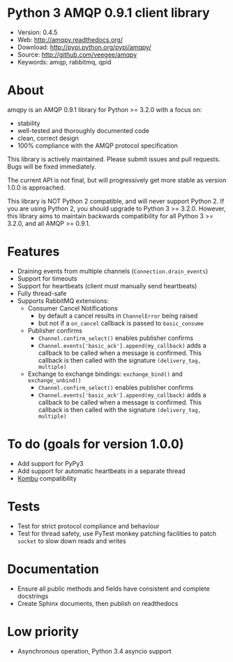 Python 3 AMQP 0.9.1 client library
=====================================

* Version: 0.4.5
* Web: http://amqpy.readthedocs.org/
* Download: http://pypi.python.org/pypi/amqpy/
* Source: http://github.com/veegee/amqpy
* Keywords: amqp, rabbitmq, qpid


About
=====

amqpy is an AMQP 0.9.1 library for Python >= 3.2.0 with a focus on:

* stability
* well-tested and thoroughly documented code
* clean, correct design
* 100% compliance with the AMQP protocol specification

This library is actively maintained. Please submit issues and pull requests.
Bugs will be fixed immediately.

The current API is not final, but will progressively get more stable as version
1.0.0 is approached.

This library is NOT Python 2 compatible, and will never support Python 2. If you
are using Python 2, you should upgrade to Python 3 >= 3.2.0. However, this
library aims to maintain backwards compatibility for all Python 3 >= 3.2.0, and
all AMQP >= 0.9.1.


Features
========

* Draining events from multiple channels (`Connection.drain_events`)
* Support for timeouts
* Support for heartbeats (client must manually send heartbeats)
* Fully thread-safe
* Supports RabbitMQ extensions:
    * Consumer Cancel Notifications
        * by default a cancel results in `ChannelError` being raised
        * but not if a `on_cancel` callback is passed to `basic_consume`
    * Publisher confirms
        * `Channel.confirm_select()` enables publisher confirms
        * `Channel.events['basic_ack'].append(my_callback)` adds a callback to
          be called when a message is confirmed. This callback is then called
          with the signature `(delivery_tag, multiple)`
    * Exchange to exchange bindings: `exchange_bind()` and `exchange_unbind()`
        * `Channel.confirm_select()` enables publisher confirms
        * `Channel.events['basic_ack'].append(my_callback)` adds a callback to
          be called when a message is confirmed. This callback is then called
          with the signature `(delivery_tag, multiple)`


To do (goals for version 1.0.0)
===============================

* Add support for PyPy3
* Add support for automatic heartbeats in a separate thread
* [Kombu](https://github.com/celery/kombu) compatibility

# Tests

* Test for strict protocol compliance and behaviour
* Test for thread safety, use PyTest monkey patching facilities to patch
  `socket` to slow down reads and writes

# Documentation

* Ensure all public methods and fields have consistent and complete docstrings
* Create Sphinx documents, then publish on readthedocs

# Low priority

* Asynchronous operation, Python 3.4 asyncio support
